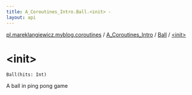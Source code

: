 ```yaml
---
title: A_Coroutines_Intro.Ball.<init> - 
layout: api
---
```


<div class='api-docs-breadcrumbs'><a href="../../index.html">pl.mareklangiewicz.myblog.coroutines</a> / <a href="../index.html">A_Coroutines_Intro</a> / <a href="index.html">Ball</a> / <a href=".">&lt;init&gt;</a></div>

# &lt;init&gt;

<div class="signature"><code><span class="identifier">Ball</span><span class="symbol">(</span><span class="parameterName" id="pl.mareklangiewicz.myblog.coroutines.A_Coroutines_Intro.Ball$<init>(kotlin.Int)/hits">hits</span><span class="symbol">:</span>&nbsp;<span class="identifier">Int</span><span class="symbol">)</span></code></div>

A ball in ping pong game

